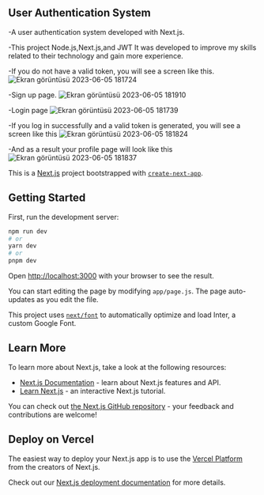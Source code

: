 ## User Authentication System

-A user authentication system developed with Next.js.

-This project Node.js,Next.js,and JWT It was developed to improve my skills related to their technology and gain more experience.



-If you do not have a valid token, you will see a screen like this.
![Ekran görüntüsü 2023-06-05 181724](https://github.com/ahmetkfi/user_authentication_system/assets/100486215/247ec0ff-3d52-49e9-a88c-66097e6cdf1a)


-Sign up page.
![Ekran görüntüsü 2023-06-05 181910](https://github.com/ahmetkfi/user_authentication_system/assets/100486215/94a4631d-a318-42f2-bcfd-00ea5ac40a5e)


-Login page
![Ekran görüntüsü 2023-06-05 181739](https://github.com/ahmetkfi/user_authentication_system/assets/100486215/c50270dd-67d4-48fb-8b46-fc6b09aef746)



-If you log in successfully and a valid token is generated, you will see a screen like this
![Ekran görüntüsü 2023-06-05 181824](https://github.com/ahmetkfi/user_authentication_system/assets/100486215/7faec084-cea7-4937-8b8a-ac26529f33c5)



-And as a result your profile page will look like this
![Ekran görüntüsü 2023-06-05 181837](https://github.com/ahmetkfi/user_authentication_system/assets/100486215/7cb5df58-9b84-42ef-b6b2-cb680eeda03b)


This is a [Next.js](https://nextjs.org/) project bootstrapped with [`create-next-app`](https://github.com/vercel/next.js/tree/canary/packages/create-next-app).



## Getting Started

First, run the development server:

```bash
npm run dev
# or
yarn dev
# or
pnpm dev
```

Open [http://localhost:3000](http://localhost:3000) with your browser to see the result.

You can start editing the page by modifying `app/page.js`. The page auto-updates as you edit the file.

This project uses [`next/font`](https://nextjs.org/docs/basic-features/font-optimization) to automatically optimize and load Inter, a custom Google Font.

## Learn More

To learn more about Next.js, take a look at the following resources:

- [Next.js Documentation](https://nextjs.org/docs) - learn about Next.js features and API.
- [Learn Next.js](https://nextjs.org/learn) - an interactive Next.js tutorial.

You can check out [the Next.js GitHub repository](https://github.com/vercel/next.js/) - your feedback and contributions are welcome!

## Deploy on Vercel

The easiest way to deploy your Next.js app is to use the [Vercel Platform](https://vercel.com/new?utm_medium=default-template&filter=next.js&utm_source=create-next-app&utm_campaign=create-next-app-readme) from the creators of Next.js.

Check out our [Next.js deployment documentation](https://nextjs.org/docs/deployment) for more details.
